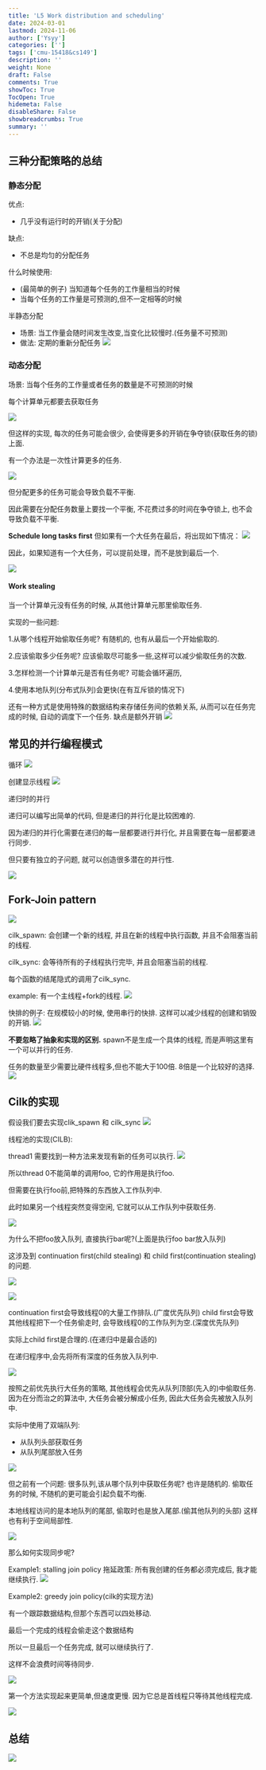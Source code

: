 ```yaml
---
title: 'L5 Work distribution and scheduling'
date: 2024-03-01
lastmod: 2024-11-06
author: ['Ysyy']
categories: ['']
tags: ['cmu-15418&cs149']
description: ''
weight: None
draft: False
comments: True
showToc: True
TocOpen: True
hidemeta: False
disableShare: False
showbreadcrumbs: True
summary: ''
---
```

## 三种分配策略的总结

### 静态分配

优点:

- 几乎没有运行时的开销(关于分配)

缺点:

- 不总是均匀的分配任务

什么时候使用:

- (最简单的例子) 当知道每个任务的工作量相当的时候
- 当每个任务的工作量是可预测的,但不一定相等的时候

半静态分配

- 场景: 当工作量会随时间发生改变,当变化比较慢时.(任务量不可预测)
- 做法: 定期的重新分配任务
![](img/2023-10-15-17-17-21.png)

### 动态分配

场景: 当每个任务的工作量或者任务的数量是不可预测的时候

每个计算单元都要去获取任务

![](img/2023-10-15-17-25-21.png)

但这样的实现, 每次的任务可能会很少,
会使得更多的开销在争夺锁(获取任务的锁)上面.

有一个办法是一次性计算更多的任务.

![](img/2023-10-15-17-26-57.png)

但分配更多的任务可能会导致负载不平衡.

因此需要在分配任务数量上要找一个平衡, 不花费过多的时间在争夺锁上, 也不会导致负载不平衡.

**Schedule long tasks first**
但如果有一个大任务在最后，将出现如下情况：
![](img/2023-10-16-08-53-07.png)

因此，如果知道有一个大任务，可以提前处理，而不是放到最后一个.

![](img/2023-10-16-08-56-01.png)

#### Work stealing

当一个计算单元没有任务的时候, 从其他计算单元那里偷取任务.

实现的一些问题:

1.从哪个线程开始偷取任务呢?
有随机的, 也有从最后一个开始偷取的.

2.应该偷取多少任务呢?
应该偷取尽可能多一些,这样可以减少偷取任务的次数.

3.怎样检测一个计算单元是否有任务呢?
可能会循环遍历,

4.使用本地队列(分布式队列)会更快(在有互斥锁的情况下)

还有一种方式是使用特殊的数据结构来存储任务间的依赖关系, 从而可以在任务完成的时候, 自动的调度下一个任务.
缺点是额外开销
![](img/2023-10-16-09-32-31.png)

## 常见的并行编程模式

循环
![](img/2023-10-16-09-42-32.png)

创建显示线程
![](img/2023-10-16-09-43-32.png)

递归时的并行

递归可以编写出简单的代码, 但是递归的并行化是比较困难的.

因为递归的并行化需要在递归的每一层都要进行并行化, 并且需要在每一层都要进行同步.

但只要有独立的子问题, 就可以创造很多潜在的并行性.

![](img/2023-10-16-09-45-15.png)

## Fork-Join pattern

![](img/2023-10-16-09-47-18.png)

cilk_spawn: 会创建一个新的线程, 并且在新的线程中执行函数, 并且不会阻塞当前的线程.

cilk_sync: 会等待所有的子线程执行完毕, 并且会阻塞当前的线程.

每个函数的结尾隐式的调用了cilk_sync.

example:
有一个主线程+fork的线程.
![](img/2023-10-16-09-49-40.png)

快排的例子:
在规模较小的时候, 使用串行的快排. 这样可以减少线程的创建和销毁的开销.
![](img/2023-10-16-09-53-13.png)

**不要忽略了抽象和实现的区别.**
spawn不是生成一个具体的线程, 而是声明这里有一个可以并行的任务.

任务的数量至少需要比硬件线程多,但也不能大于100倍.
8倍是一个比较好的选择.
![](img/2023-10-16-10-01-49.png)

## Cilk的实现

假设我们要去实现clik_spawn 和 cilk_sync
![](img/2023-10-16-10-04-28.png)

线程池的实现(CILB):

thread1 需要找到一种方法来发现有新的任务可以执行.
![](img/2023-10-16-10-15-52.png)

所以thread 0不能简单的调用foo, 它的作用是执行foo.

但需要在执行foo前,把特殊的东西放入工作队列中.

此时如果另一个线程突然变得空闲, 它就可以从工作队列中获取任务.

![](img/2023-10-16-10-26-10.png)

为什么不把foo放入队列, 直接执行bar呢?(上面是执行foo bar放入队列)

这涉及到 continuation first(child stealing) 和 child first(continuation stealing) 的问题.

![](img/2023-10-16-10-34-20.png)

![](img/2023-10-16-10-36-22.png)

continuation first会导致线程0的大量工作排队.(广度优先队列)
child first会导致其他线程把下一个任务偷走时, 会导致线程0的工作队列为空.(深度优先队列)

实际上child first是合理的.(在递归中是最合适的)

在递归程序中,会先将所有深度的任务放入队列中.

![](img/2023-10-16-10-48-23.png)

按照之前优先执行大任务的策略, 其他线程会优先从队列顶部(先入的)中偷取任务.
因为在分而治之的算法中, 大任务会被分解成小任务, 因此大任务会先被放入队列中.

实际中使用了双端队列:

- 从队列头部获取任务
- 从队列尾部放入任务

![](img/2023-10-16-10-52-42.png)

但之前有一个问题: 很多队列,该从哪个队列中获取任务呢?
也许是随机的. 偷取任务的时候, 不随机的更可能会引起负载不均衡.

本地线程访问的是本地队列的尾部, 偷取时也是放入尾部.(偷其他队列的头部)
这样也有利于空间局部性.

![](img/2023-10-16-10-58-04.png)

那么如何实现同步呢?

Example1: stalling join policy
拖延政策: 所有我创建的任务都必须完成后, 我才能继续执行.
![](img/2023-10-16-11-01-00.png)

Example2: greedy join policy(cilk的实现方法)

有一个跟踪数据结构,但那个东西可以四处移动.

最后一个完成的线程会偷走这个数据结构

所以一旦最后一个任务完成, 就可以继续执行了.

这样不会浪费时间等待同步.

![](img/2023-10-16-11-04-26.png)

第一个方法实现起来更简单,但速度更慢.
因为它总是首线程只等待其他线程完成.

![](img/2023-10-16-11-09-58.png)

## 总结

![](img/2023-10-16-11-10-26.png)